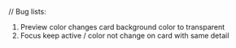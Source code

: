// Bug lists:
1. Preview color changes card background color to transparent
2. Focus keep active / color not change on card with same detail